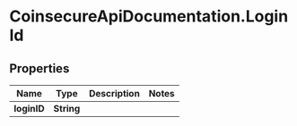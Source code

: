 # CoinsecureApiDocumentation.LoginId

## Properties
Name | Type | Description | Notes
------------ | ------------- | ------------- | -------------
**loginID** | **String** |  | 


